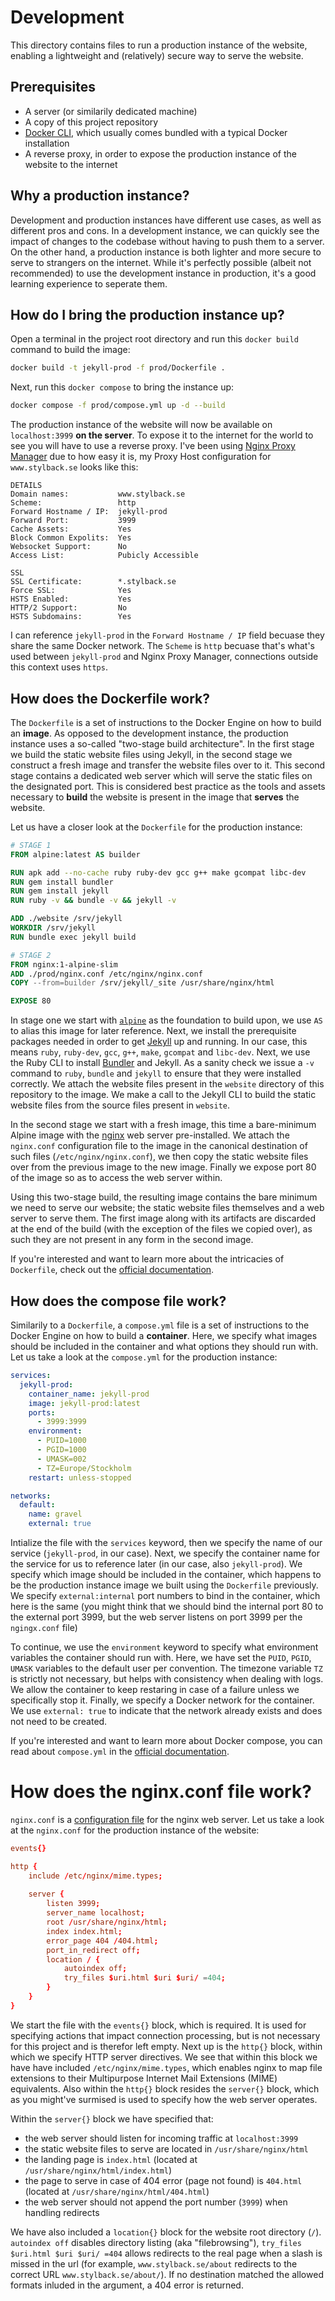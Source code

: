 # Development
This directory contains files to run a production instance of the website, enabling a lightweight and (relatively) secure way to serve the website.

## Prerequisites
- A server (or similarily dedicated machine)
- A copy of this project repository
- [Docker CLI](https://docs.docker.com/reference/cli/docker/), which usually comes bundled with a typical Docker installation
- A reverse proxy, in order to expose the production instance of the website to the internet

## Why a production instance?
Development and production instances have different use cases, as well as different pros and cons. In a development instance, we can quickly see the impact of changes to the codebase without having to push them to a server. On the other hand, a production instance is both lighter and more secure to serve to strangers on the internet. While it's perfectly possible (albeit not recommended) to use the development instance in production, it's a good learning experience to seperate them.

## How do I bring the production instance up?
Open a terminal in the project root directory and run this `docker build` command to build the image:

```bash
docker build -t jekyll-prod -f prod/Dockerfile .
```

Next, run this `docker compose` to bring the instance up:

```bash
docker compose -f prod/compose.yml up -d --build
```

The production instance of the website will now be available on `localhost:3999` **on the server**. To expose it to the internet for the world to see you will have to use a reverse proxy. I've been using [Nginx Proxy Manager](https://nginxproxymanager.com/) due to how easy it is, my Proxy Host configuration for `www.stylback.se` looks like this:

```
DETAILS
Domain names:           www.stylback.se
Scheme:                 http
Forward Hostname / IP:  jekyll-prod
Forward Port:           3999
Cache Assets:           Yes
Block Common Expolits:  Yes
Websocket Support:      No
Access List:            Pubicly Accessible

SSL
SSL Certificate:        *.stylback.se
Force SSL:              Yes
HSTS Enabled:           Yes
HTTP/2 Support:         No
HSTS Subdomains:        Yes
```

I can reference `jekyll-prod` in the `Forward Hostname / IP` field becuase they share the same Docker network. The `Scheme` is `http` becuase that's what's used between `jekyll-prod` and Nginx Proxy Manager, connections outside this context uses `https`.

## How does the Dockerfile work?
The `Dockerfile` is a set of instructions to the Docker Engine on how to build an **image**. As opposed to the development instance, the production instance uses a so-called "two-stage build architecture". In the first stage we build the static website files using Jekyll, in the second stage we construct a fresh image and transfer the website files over to it. This second stage contains a dedicated web server which will serve the static files on the designated port. This is considered best practice as the tools and assets necessary to **build** the website is present in the image that **serves** the website.

Let us have a closer look at the `Dockerfile` for the production instance:

```Dockerfile
# STAGE 1
FROM alpine:latest AS builder

RUN apk add --no-cache ruby ruby-dev gcc g++ make gcompat libc-dev
RUN gem install bundler
RUN gem install jekyll
RUN ruby -v && bundle -v && jekyll -v

ADD ./website /srv/jekyll
WORKDIR /srv/jekyll
RUN bundle exec jekyll build

# STAGE 2
FROM nginx:1-alpine-slim
ADD ./prod/nginx.conf /etc/nginx/nginx.conf
COPY --from=builder /srv/jekyll/_site /usr/share/nginx/html

EXPOSE 80
```

In stage one we start with [`alpine`](https://hub.docker.com/_/alpine/) as the foundation to build upon, we use `AS` to alias this image for later reference. Next, we install the prerequisite packages needed in order to get [Jekyll](https://jekyllrb.com/) up and running. In our case, this means `ruby`, `ruby-dev`, `gcc`, `g++`, `make`, `gcompat` and `libc-dev`. Next, we use the Ruby CLI to install [Bundler](https://bundler.io/) and Jekyll. As a sanity check we issue a `-v` command to `ruby`, `bundle` and `jekyll` to ensure that they were installed correctly. We attach the website files present in the `website` directory of this repository to the image. We make a call to the Jekyll CLI to build the static website files from the source files present in `website`.

In the second stage we start with a fresh image, this time a bare-minimum Alpine image with the [nginx](https://nginx.org/en/) web server pre-installed. We attach the `nginx.conf` configuration file to the image in the canonical destination of such files (`/etc/nginx/nginx.conf`), we then copy the static website files over from the previous image to the new image. Finally we expose port 80 of the image so as to access the web server within.

Using this two-stage build, the resulting image contains the bare minimum we need to serve our website; the static website files themselves and a web server to serve them. The first image along with its artifacts are discarded at the end of the build (with the exception of the files we copied over), as such they are not present in any form in the second image.

If you're interested and want to learn more about the intricacies of `Dockerfile`, check out the [official documentation](https://docs.docker.com/reference/dockerfile/).

## How does the compose file work?
Similarily to a `Dockerfile`, a `compose.yml` file is a set of instructions to the Docker Engine on how to build a **container**. Here, we specify what images should be included in the container and what options they should run with. Let us take a look at the `compose.yml` for the production instance:

```yml
services:
  jekyll-prod:
    container_name: jekyll-prod
    image: jekyll-prod:latest
    ports:
      - 3999:3999
    environment:
      - PUID=1000
      - PGID=1000
      - UMASK=002
      - TZ=Europe/Stockholm
    restart: unless-stopped

networks:
  default:
    name: gravel
    external: true
```

Intialize the file with the `services` keyword, then we specify the name of our service (`jekyll-prod`, in our case). Next, we specify the container name for the service for us to reference later (in our case, also `jekyll-prod`). We specify which image should be included in the container, which happens to be the production instance image we built using the `Dockerfile` previously. We specify `external:internal` port numbers to bind in the container, which here is the same (you might think that we should bind the internal port 80 to the external port 3999, but the web server listens on port 3999 per the `ngingx.conf` file)

To continue, we use the `environment` keyword to specify what environment variables the container should run with. Here, we have set the `PUID`, `PGID`, `UMASK` variables to the default user per convention. The timezone variable `TZ` is strictly not necessary, but helps with consistency when dealing with logs. We allow the container to keep restaring in case of a failure unless we specifically stop it. Finally, we specify a Docker network for the container. We use `external: true` to indicate that the network already exists and does not need to be created.

If you're interested and want to learn more about Docker compose, you can read about `compose.yml` in the [official documentation](https://docs.docker.com/compose/).

# How does the nginx.conf file work?
`nginx.conf` is a [configuration file](https://nginx.org/en/docs/beginners_guide.html#conf_structure) for the nginx web server. Let us take a look at the `nginx.conf` for the production instance of the website:

```conf
events{}

http {
    include /etc/nginx/mime.types;
    
    server {
        listen 3999;
        server_name localhost;
        root /usr/share/nginx/html;
        index index.html;
        error_page 404 /404.html;
        port_in_redirect off;
        location / {
            autoindex off;
            try_files $uri.html $uri $uri/ =404;
        }
    }
}
```

We start the file with the `events{}` block, which is required. It is used for specifying actions that impact connection processing, but is not necessary for this project and is therefor left empty. Next up is the `http{}` block, within which we specify HTTP server directives. We see that within this block we have have included `/etc/nginx/mime.types`, which enables nginx to map file extensions to their Multipurpose Internet Mail Extensions (MIME) equivalents. Also within the `http{}` block resides the `server{}` block, which as you might've surmised is used to specify how the web server operates.

Within the `server{}` block we have specified that:
- the web server should listen for incoming traffic at `localhost:3999`
- the static website files to serve are located in `/usr/share/nginx/html`
- the landing page is `index.html` (located at `/usr/share/nginx/html/index.html`)
- the page to serve in case of 404 error (page not found) is `404.html` (located at `/usr/share/nginx/html/404.html`)
- the web server should not append the port number (`3999`) when handling redirects

We have also included a `location{}` block for the website root directory (`/`). `autoindex off` disables directory listing (aka "filebrowsing"), `try_files $uri.html $uri $uri/ =404` allows redirects to the real page when a slash is missed in the url (for example, `www.stylback.se/about` redirects to the correct URL `www.stylback.se/about/`). If no destination matched the allowed formats inluded in the argument, a 404 error is returned.